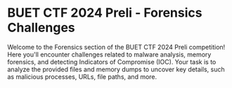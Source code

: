 # BUET CTF 2024 Preli - Forensics Challenges

Welcome to the Forensics section of the BUET CTF 2024 Preli competition! Here you'll encounter challenges related to malware analysis, memory forensics, and detecting Indicators of Compromise (IOC). Your task is to analyze the provided files and memory dumps to uncover key details, such as malicious processes, URLs, file paths, and more.

